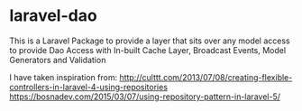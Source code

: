 # laravel-dao
This is a Laravel Package to provide a layer that sits over any model access to provide Dao Access with In-built Cache Layer, Broadcast Events, Model Generators and Validation

I have taken inspiration from:
http://culttt.com/2013/07/08/creating-flexible-controllers-in-laravel-4-using-repositories
https://bosnadev.com/2015/03/07/using-repository-pattern-in-laravel-5/

